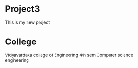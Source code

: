 # Project3

This is my new project

# College
Vidyavardaka college of Engineering
4th sem
Computer science engineering